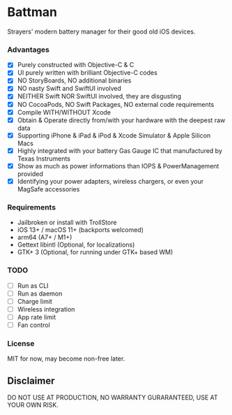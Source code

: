 # Battman
Strayers' modern battery manager for their good old iOS devices.

### Advantages
- [x] Purely constructed with Objective-C & C
- [x] UI purely written with brilliant Objective-C codes
- [x] NO StoryBoards, NO additional binaries
- [x] NO nasty Swift and SwiftUI involved
- [x] NEITHER Swift NOR SwiftUI involved, they are disgusting
- [x] NO CocoaPods, NO Swift Packages, NO external code requirements
- [x] Compile WITH/WITHOUT Xcode
- [x] Obtain & Operate directly from/with your hardware with the deepest raw data
- [x] Supporting iPhone & iPad & iPod & Xcode Simulator & Apple Silicon Macs
- [x] Highly integrated with your battery Gas Gauge IC that manufactured by Texas Instruments
- [x] Show as much as power informations than IOPS & PowerManagement provided
- [x] Identifying your power adapters, wireless chargers, or even your MagSafe accessories

### Requirements

- Jailbroken or install with TrollStore
- iOS 13+ / macOS 11+ (backports welcomed)
- arm64 (A7+ / M1+)
- Gettext libintl (Optional, for localizations)
- GTK+ 3 (Optional, for running under GTK+ based WM)

### TODO
- [ ] Run as CLI
- [ ] Run as daemon
- [ ] Charge limit
- [ ] Wireless integration
- [ ] App rate limit
- [ ] Fan control

### License

MIT for now, may become non-free later.

## Disclaimer

DO NOT USE AT PRODUCTION, NO WARRANTY GURARANTEED, USE AT YOUR OWN RISK.

